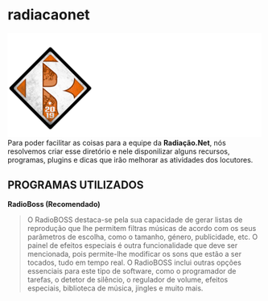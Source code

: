 # radiacaonet
![Logo Radiação.Net](/logos/logo-nova-horizontal-cor-branco.png)
Para poder facilitar as coisas para a equipe da **Radiação.Net**, nós resolvemos criar esse diretório e nele disponilizar alguns recursos, programas, plugins e dicas que irão melhorar as atividades dos locutores.

## PROGRAMAS UTILIZADOS
**RadioBoss (Recomendado)**
> O RadioBOSS destaca-se pela sua capacidade de gerar listas de reprodução que lhe permitem filtras músicas de acordo com os seus parâmetros de escolha, como o tamanho, género, publicidade, etc.
> O painel de efeitos especiais é outra funcionalidade que deve ser mencionada, pois permite-lhe modificar os sons que estão a ser tocados, tudo em tempo real.
> O RadioBOSS inclui outras opções essenciais para este tipo de software, como o programador de tarefas, o detetor de silêncio, o regulador de volume, efeitos especiais, biblioteca de música, jingles e muito mais.
